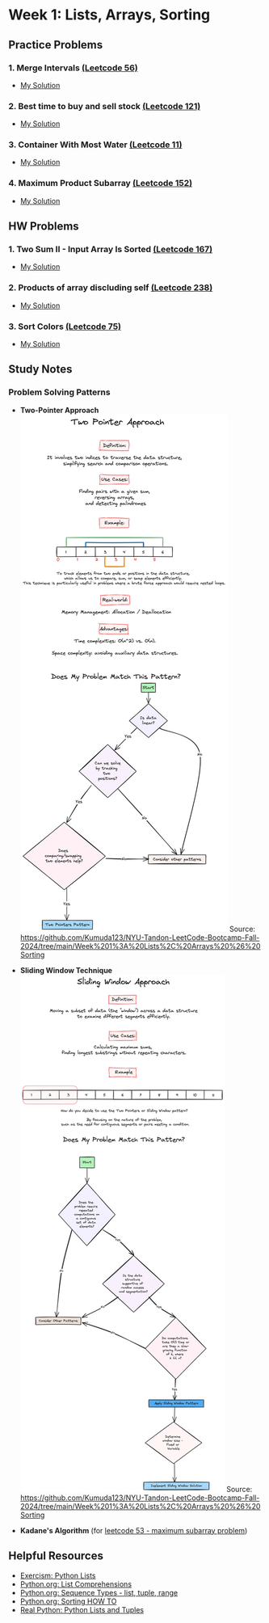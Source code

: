 # Week 1: Lists, Arrays, Sorting

## Practice Problems
### 1. Merge Intervals [(Leetcode 56)](https://leetcode.com/problems/merge-intervals/description/) 
  - [My Solution](https://github.com/ahhyun-moon/nyu-leetcode-bootcamp/blob/main/Week1/leetcode_56.py)
### 2. Best time to buy and sell stock [(Leetcode 121)](https://leetcode.com/problems/best-time-to-buy-and-sell-stock/description/)
  - [My Solution](https://github.com/ahhyun-moon/nyu-leetcode-bootcamp/blob/main/Week1/leetcode_121.py)
### 3. Container With Most Water [(Leetcode 11)](https://leetcode.com/problems/container-with-most-water/description/) 
  - [My Solution](https://github.com/ahhyun-moon/nyu-leetcode-bootcamp/blob/main/Week1/leetcode_11.py)
### 4. Maximum Product Subarray [(Leetcode 152)](https://leetcode.com/problems/maximum-product-subarray/description/) 
  - [My Solution]()

## HW Problems
### 1. Two Sum II - Input Array Is Sorted [(Leetcode 167)](https://leetcode.com/problems/two-sum-ii-input-array-is-sorted/description/)
  - [My Solution]()
### 2. Products of array discluding self [(Leetcode 238)](https://leetcode.com/problems/product-of-array-except-self/description/)
  - [My Solution]()
### 3. Sort Colors  [(Leetcode 75)](https://leetcode.com/problems/sort-colors/description/)
  - [My Solution]()

## Study Notes
### Problem Solving Patterns
  - **Two-Pointer Approach**
    ![](https://github.com/ahhyun-moon/nyu-leetcode-bootcamp/blob/main/Week1/TwoPointerApproach.png)
    Source: https://github.com/Kumuda123/NYU-Tandon-LeetCode-Bootcamp-Fall-2024/tree/main/Week%201%3A%20Lists%2C%20Arrays%20%26%20Sorting

  - **Sliding Window Technique**
    ![](https://github.com/ahhyun-moon/nyu-leetcode-bootcamp/blob/main/Week1/SlidingWindowApproach.png)
    Source: https://github.com/Kumuda123/NYU-Tandon-LeetCode-Bootcamp-Fall-2024/tree/main/Week%201%3A%20Lists%2C%20Arrays%20%26%20Sorting

- **Kadane's Algorithm** (for [leetcode 53 - maximum subarray problem](https://leetcode.com/problems/maximum-subarray/description/))

## Helpful Resources
- [Exercism: Python Lists](https://exercism.org/tracks/python/concepts/lists)
- [Python.org: List Comprehensions](https://docs.python.org/3/tutorial/datastructures.html#list-comprehensions)
- [Python.org: Sequence Types - list, tuple, range](https://docs.python.org/3/library/stdtypes.html#sequence-types-list-tuple-range)
- [Python.org: Sorting HOW TO](https://docs.python.org/3/howto/sorting.html#)
- [Real Python: Python Lists and Tuples](https://realpython.com/python-lists-tuples/) 

